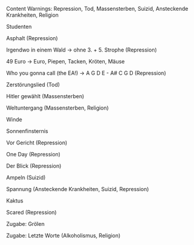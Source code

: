 Content Warnings: Repression, Tod, Massensterben, Suizid, Ansteckende Krankheiten, Religion

Studenten

Asphalt (Repression)

Irgendwo in einem Wald -> ohne 3. + 5. Strophe (Repression)

49 Euro -> Euro, Piepen, Tacken, Kröten, Mäuse

Who you gonna call (the EA!) -> A G D E - A# C G D (Repression)

Zerstörungslied (Tod)

Hitler gewählt (Massensterben)

Weltuntergang (Massensterben, Religion)

Winde

Sonnenfinsternis

Vor Gericht (Repression)

One Day (Repression)

Der Blick (Repression)

Ampeln (Suizid)

Spannung (Ansteckende Krankheiten, Suizid, Repression)

Kaktus

Scared (Repression)

Zugabe: Grölen

Zugabe: Letzte Worte (Alkoholismus, Religion)

